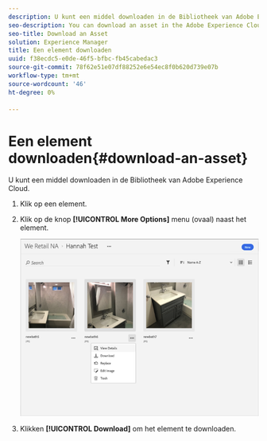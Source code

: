 ```yaml
---
description: U kunt een middel downloaden in de Bibliotheek van Adobe Experience Cloud.
seo-description: You can download an asset in the Adobe Experience Cloud Library.
seo-title: Download an Asset
solution: Experience Manager
title: Een element downloaden
uuid: f38ecdc5-e0de-46f5-bfbc-fb45cabedac3
source-git-commit: 78f62e51e07df88252e6e54ec8f0b620d739e07b
workflow-type: tm+mt
source-wordcount: '46'
ht-degree: 0%

---
```



# Een element downloaden{#download-an-asset}

U kunt een middel downloaden in de Bibliotheek van Adobe Experience Cloud.

1. Klik op een element.
1. Klik op de knop **[!UICONTROL More Options]** menu (ovaal) naast het element.

   ![](assets/library_asset_options.png)

1. Klikken **[!UICONTROL Download]** om het element te downloaden.

